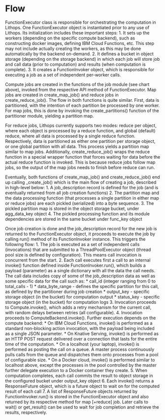 # Flow


FunctionExecutor class is responsible for orchestrating the computation in Lithops. One FunctionExecutor object is instantiated prior to any use of Lithops. Its initialization includes these important steps: 1. It sets up the workers (depending on the specific compute backend), such as constructing docker images, defining IBM Cloud Functions, etc. This step may not include actually creating the workers, as this may be done automatically by the backend on-demand. 2. It defines a bucket in object storage (depending on the storage backend) in which each job will store job and call data (prior to computation) and results (when computation is complete). 3. It creates a FunctionInvoker object, which is responsible for executing a job as a set of independent per-worker calls.

Compute jobs are created in the functions of the job module (see chart above), invoked from the respective API method of FunctionExecutor. Map jobs are created in create_map_job() and reduce jobs in create_reduce_job(). The flow in both functions is quite similar. First, data is partitioned, with the intention of each partition be processed by one worker. For map jobs, this is done by invoking the create_partitions() function of the partitioner module, yielding a partition map.

For reduce jobs, Lithops currently supports two modes: reduce per object, where each object is processed by a reduce function, and global (default) reduce, where all data is processed by a single reduce function. Respectively, data is partitioned as either one partition per storage object, or one global partition with all data. This process yields a partition map similar to map jobs. Additionally, create_reduce_job() wraps the reduce function in a special wrapper function that forces waiting for data before the actual reduce function is invoked. This is because reduce jobs follow map jobs, so the output of the map jobs needs to finish before reduce can run.

Eventually, both functions of create_map_job() and create_reduce_job() end up calling _create_job() which is the main flow of creating a job, described in high-level below: 1. A job_description record is defined for the job (and is eventually returned from all job creation functions) 2. The partition map and the data processing function (that processes a single partition in either map or reduce jobs) are each pickled (serialized) into a byte sequence. 3. The pickled partition map is stored in the object storage bucket, under agg_data_key object 4. The pickled processing function and its module dependencies are stored in the same bucket under func_key object

Once job creation is done and the job_description record for the new job is returned to the FunctionExecutor object, it proceeds to execute the job by calling run() method of its FunctionInvoker instance. This triggers the following flow: 1. The job is executed as a set of independent calls (invocations) that are submitted to a ThreadPoolExecutor object (thread pool size is defined by configuration). This means call invocation is concurrent from the start. 2. Each call executes first a call to an internal invoke() function defined inside FunctionInvoker.run(), which builds a payload (parameter) as a single dictionary with all the data the call needs. The call data includes copy of some of the job_description data as well as some specific data for the call such as: * call_id (integer ranging from 0 to total_calls - 1) * data_byte_range - defines the specific partition for this call, as defined by the partitioner during job creation * output_key - specific storage object (in the bucket) for computation output * status_key - specific storage object (in the bucket) for computation logs 3. Invocation proceeds to Compute.invoke(), which adds a retry mechanism for the current call, with random delays between retries (all configurable). 4. Invocation proceeds to ComputeBackend.invoke(). Further execution depends on the compute backend: * On IBM Cloud Functions, invoke() is performed as a standard non-blocking action invocation, with the payload being included as a single JSON parameter. * On Knative Serving, invoke() is performed as an HTTP POST request delivered over a connection that lasts for the entire time of the computation. * On a localhost (your laptop), invoke() is performed as posting the call on a queue. A master process continuously pulls calls from the queue and dispatches them onto processes from a pool of configurable size. * On a Docker cloud, invoke() is performed similar to localhost above, except the processes in the pool controlled by the master further delegate execution to a Docker container they create. 5. When computation completes, each call commits the result to object storage in the configured bucket under output_key object 6. Each invoke() returns a ResponseFuture object, which is a future object to wait on for the computed result of each call 7. A list of ResponseFuture objects returned by FunctionInvoker.run() is stored in the FunctionExecutor object and also returned by its respective method for map [+reduce] job. Later calls to wait() or get_result() can be used to wait for job completion and retrieve the results, respectively.